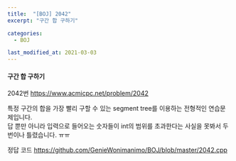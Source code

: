```yaml
---
title:  "[BOJ] 2042"
excerpt: "구간 합 구하기"

categories:
  - BOJ

last_modified_at: 2021-03-03
---
```


#### 구간 합 구하기

2042번 <https://www.acmicpc.net/problem/2042>

특정 구간의 합을 가장 빨리 구할 수 있는 segment tree를 이용하는 전형적인 연습문제입니다.<br>
답 뿐만 아니라 입력으로 들어오는 숫자들이 int의 범위를 초과한다는 사실을 못봐서 두번이나 틀렸습니다. ㅠㅠ

정답 코드 <https://github.com/GenieWonimanimo/BOJ/blob/master/2042.cpp>